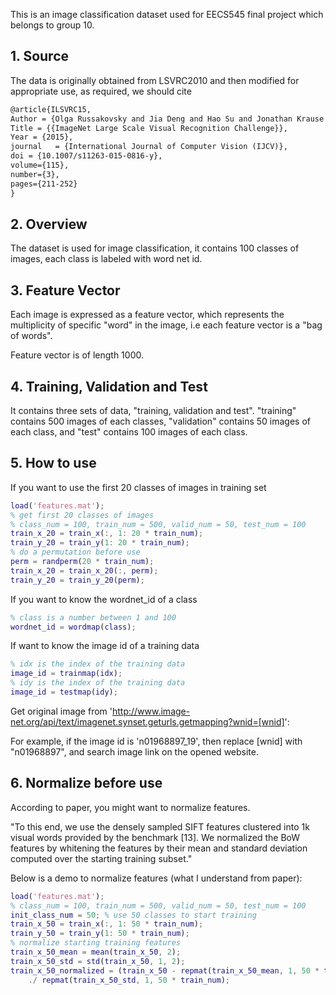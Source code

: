 This is an image classification dataset used for EECS545 final project which belongs to group 10.

  

## 1. Source

The data is originally obtained from LSVRC2010 and then modified for appropriate use, as required, we should cite

```tex
@article{ILSVRC15,
Author = {Olga Russakovsky and Jia Deng and Hao Su and Jonathan Krause and Sanjeev Satheesh and Sean Ma and Zhiheng Huang and Andrej Karpathy and Aditya Khosla and Michael Bernstein and Alexander C. Berg and Li Fei-Fei},
Title = {{ImageNet Large Scale Visual Recognition Challenge}},
Year = {2015},
journal   = {International Journal of Computer Vision (IJCV)},
doi = {10.1007/s11263-015-0816-y},
volume={115},
number={3},
pages={211-252}
}
```

  

## 2. Overview

The dataset is used for image classification, it contains 100 classes of images, each class is labeled with word net id.

  

## 3. Feature Vector

Each image is expressed as a feature vector, which represents the multiplicity of specific "word" in the image, i.e each feature vector is a "bag of words".

Feature vector is of length 1000.

  

## 4. Training, Validation and Test

It contains three sets of data, "training, validation and test". "training" contains 500 images of each classes, "validation" contains 50 images of each class, and "test" contains 100 images of each class.

  

## 5. How to use

If you want to use the first 20 classes of images in training set

```matlab
load('features.mat');
% get first 20 classes of images
% class_num = 100, train_num = 500, valid_num = 50, test_num = 100
train_x_20 = train_x(:, 1: 20 * train_num);
train_y_20 = train_y(1: 20 * train_num);
% do a permutation before use
perm = randperm(20 * train_num);
train_x_20 = train_x_20(:, perm);
train_y_20 = train_y_20(perm);
```

If you want to know the wordnet_id of a class

```matlab
% class is a number between 1 and 100
wordnet_id = wordmap(class);
```

If want to know the image id of a training data

```matlab
% idx is the index of the training data
image_id = trainmap(idx);
% idy is the index of the training data
image_id = testmap(idy);
```

Get original image from 'http://www.image-net.org/api/text/imagenet.synset.geturls.getmapping?wnid=[wnid]':

For example, if the image id is 'n01968897_19', then replace [wnid] with "n01968897", and search image link on the opened website.



## 6. Normalize before use

According to paper, you might want to normalize features.

"To this end, we use the densely sampled SIFT features clustered into 1k visual words provided by the benchmark [13]. We normalized the BoW features by whitening the features by their mean and standard deviation computed over the starting training subset."

Below is a demo to normalize features (what I understand from paper):

```matlab
load('features.mat');
% class_num = 100, train_num = 500, valid_num = 50, test_num = 100
init_class_num = 50; % use 50 classes to start training
train_x_50 = train_x(:, 1: 50 * train_num);
train_y_50 = train_y(1: 50 * train_num);
% normalize starting training features
train_x_50_mean = mean(train_x_50, 2);
train_x_50_std = std(train_x_50, 1, 2);
train_x_50_normalized = (train_x_50 - repmat(train_x_50_mean, 1, 50 * train_num)) ...
	./ repmat(train_x_50_std, 1, 50 * train_num);
```

